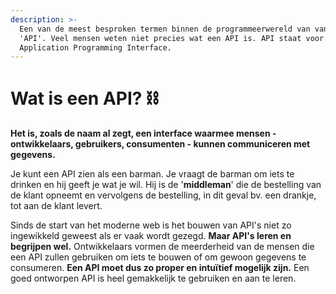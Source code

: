 ```yaml
---
description: >-
  Een van de meest besproken termen binnen de programmeerwereld van vandaag is
  'API'. Veel mensen weten niet precies wat een API is. API staat voor
  Application Programming Interface.
---
```


# Wat is een API? ⛓

**Het is, zoals de naam al zegt, een interface waarmee mensen - ontwikkelaars, gebruikers, consumenten - kunnen communiceren met gegevens.**

Je kunt een API zien als een barman. Je vraagt ​​de barman om iets te drinken en hij geeft je wat je wil. Hij is de '**middleman**' die de bestelling van de klant opneemt en vervolgens de bestelling, in dit geval bv. een drankje, tot aan de klant levert.

Sinds de start van het moderne web is het bouwen van API's niet zo ingewikkeld geweest als er vaak wordt gezegd. **Maar API's leren en begrijpen wel.** Ontwikkelaars vormen de meerderheid van de mensen die een API zullen gebruiken om iets te bouwen of om gewoon gegevens te consumeren. **Een API moet dus zo proper en intuïtief mogelijk zijn.** Een goed ontworpen API is heel gemakkelijk te gebruiken en aan te leren.
